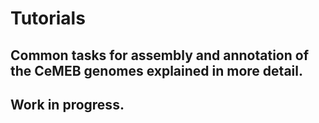 # Tutorials
## Common tasks for assembly and annotation of the CeMEB genomes explained in more detail.
## Work in progress.
